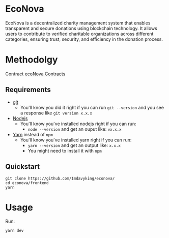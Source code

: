 # EcoNova

EcoNova is a decentralized charity management system that enables transparent and secure donations using blockchain technology. It allows users to contribute to verified charitable organizations across different categories, ensuring trust, security, and efficiency in the donation process.

# Methodolgy

Contract
[ecoNova Contracts](https://github.com/Imdavyking/econova/contracts)

## Requirements

- [git](https://git-scm.com/book/en/v2/Getting-Started-Installing-Git)
  - You'll know you did it right if you can run `git --version` and you see a response like `git version x.x.x`
- [Nodejs](https://nodejs.org/en/)
  - You'll know you've installed nodejs right if you can run:
    - `node --version` and get an ouput like: `vx.x.x`
- [Yarn](https://classic.yarnpkg.com/lang/en/docs/install/) instead of `npm`
  - You'll know you've installed yarn right if you can run:
    - `yarn --version` and get an output like: `x.x.x`
    - You might need to install it with `npm`

## Quickstart

```
git clone https://github.com/Imdavyking/econova/
cd econova/frontend
yarn
```

# Usage

Run:

```
yarn dev
```
